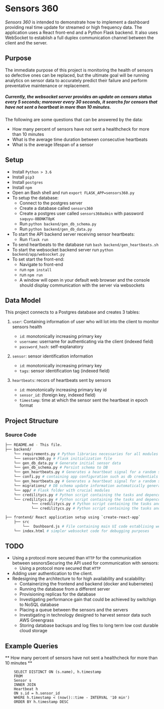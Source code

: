 # Sensors 360

_Sensors 360_ is intended to demonstrate how to implement a dashboard providing real time
update for streamed or high frequency data. The application uses a React front-end and a 
Python Flask backend. It also uses WebSocket to establish a full duplex communication channel
between the client and the server.

## Purpose

The immediate purpose of this project is monitoring the health of sensors so defective ones can
be replaced, but the ultimate goal will be running analytics on sensor data to accurately predict
their failure and perform preventative maintenance or replacement.

##### Currently, the websocket server provides an update on censors status every 5 seconds; moreover every 30 seconds, it searchs for censors that have not sent a heartbeat in more than 10 minutes.

The following are some questions that can be answered by the data:

* How many percent of sensors have not sent a healthcheck for more than 10 minutes
* What is the average time duration between consecutive heartbeats
* What is the average lifespan of a sensor

## Setup

* Install `Python > 3.6`
* Install `pip3`
* Install `postgres`
* Install `npm`
* Open an Bash shell and run `export FLASK_APP=sensors360.py`
* To setup the database:
    * Connect to the postgres server
    * Create a database called `sensors360`
    * Create a postgres user called `sensors360admin` with password `saquyu-8BDNKT8pK`
    * Run `python backend/gen_db_schema.py`
    * Run `python backend/gen_db_data.py`
* To start the API backend server receiving sensor heartbeats:
    * Run `flask run`
* To send heartbeats to the database run `bash backend/gen_heartbeats.sh`
* To start the websocket backend server run `python backend/app/websocket.py`
* To set start the front-end:
    * Navigate to front-end
    * run `npm install`
    * run `npm run`
    * A window will open in your default web browser and the console should display
    communication with the server via websockets
## Data Model

This project connects to a Postgres database and creates 3 tables:

1. `user`: Containing information of user who will lot into the client to monitor sensors health
    * `id`: monotonically increasing primary key 
    * `username`: username for authenticating via the client (indexed field) 
    * `password_hash`: self-explanatory 

2. `sensor`: sensor identification information
    * `id`: monotonically increasing primary key
    * `tags`: sensor identification tag (indexed field)
    
3. `heartbeats`: recors of heartbeats sent by sensors
    * `id`: monotonically increasing primary key id
    * `sensor_id`: (foreign key, indexed field)
    * `timestamp`: time at which the sensor sent the heartbeat in epoch format

## Project Structure

### Source Code

```bash
├── README.md - This file.
├── backend/
	└── requirements.py # Python libraries necessaries for all modules to work
	└── sensors360.py # Flask initialization file
	└── gen_db_data.py # Generate initial sensor data
	└── gen_db_schema.py # Persist schema to DB
	└── gen_heartbeats.py # Generates a heartbeat signal for a random sensor every 5 seconds
	└── confi.py # containing app configuration such as db credentials
	└── gen_heartbeats.py # Generates a heartbeat signal for a random sensor every 5 seconds
	└── migrations/ # DB schema update information automatically generated whenever the schema changes
	└── app/ # Flask folder with crucial modules
	└── credilitycs.py # Python script containing the tasks and depencdencies of the DAG
	└── credilitycs.py # Python script containing the tasks and depencdencies of the DAG
        	└── credilitycs.py # Python script containing the tasks and depencdencies of the DAG
           	└── credilitycs.py # Python script containing the tasks and depencdencies of the DAG

├── frontend/ React application setup using `create-react-app`
	├── src
		└──  Dashboard.js # File containing main UI code establising websocket connection with backend
    └── index.html # simpler websocket code for debugging purposes
```

## TODO

* Using a protocol more secured than `HTTP` for the communication between sesnorsSecuring the API used for communication with sensors:
    * Using a protocol more secured that `HTTP`
* Adding user authentication to the client.
* Redesigning the architecture to for high availability and scalability:
    * Containerizing the frontend and backend (docker and kubernetes)
    * Running the database from a different server
    * Provisioning replicas for the database
    * Investigating performance gain that could be achieved by switchign to NoSQL database
    * Placing a queue between the sensors and the servers
    * Investigating in technology designed to harvest sensor data such AWS Greengrass
    * Storing database backups and log files to long term low cost durable cloud storage

## Example Queries

** How many percent of sensors have not sent a healthcheck for more than 10 minutes **

```
    SELECT DISTINCT ON (s.name), h.timestamp
    FROM
    Sensor s
    INNER JOIN
    Heartbeat h
    ON s.id = h.sensor_id
    WHERE h.timestamp < (now()::time - INTERVAL '10 min')
    ORDER BY h.timestamp DESC
```